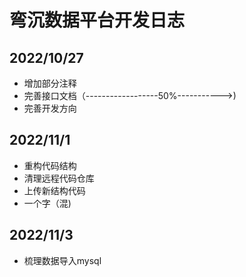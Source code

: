 # 弯沉数据平台开发日志

## 2022/10/27
- 增加部分注释
- 完善接口文档（------------------50%----------->)
- 完善开发方向

## 2022/11/1
- 重构代码结构
- 清理远程代码仓库
- 上传新结构代码
- 一个字（混)

## 2022/11/3
- 梳理数据导入mysql
<!--stackedit_data:
eyJoaXN0b3J5IjpbLTk5NDUxODM4NCwtMTYyMzU5MjM4LC00Mz
U4NzQwMjMsLTczMDg3MjcyNSw4NDU2NzYxMDRdfQ==
-->
